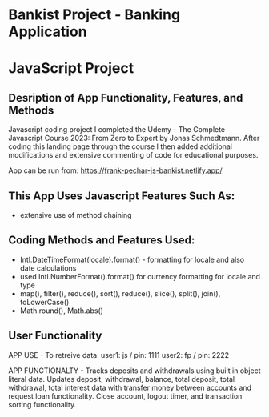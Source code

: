 # Bankist Project - Banking Application 
# JavaScript Project
## Desription of App Functionality, Features, and Methods

Javascript coding project I completed the Udemy - The Complete Javascript Course 2023: From Zero to Expert by Jonas Schmedtmann. After coding this landing page through the course I then added additional modifications and extensive commenting of code for educational purposes.

App can be run from: https://frank-pechar-js-bankist.netlify.app/

## This App Uses Javascript Features Such As:

- extensive use of method chaining 

## Coding Methods and Features Used:

- Intl.DateTimeFormat(locale).format() - formatting for locale and also date calculations
- used Intl.NumberFormat().format() for currency formatting for locale and type
- map(), filter(), reduce(), sort(), reduce(), slice(), split(), join(), toLowerCase()
- Math.round(), Math.abs()

## User Functionality

APP USE -
To retreive data:
user1: js / pin: 1111
user2: fp / pin: 2222

APP FUNCTIONALTY -
Tracks deposits and withdrawals using built in object literal data. Updates deposit, withdrawal, balance, total deposit, total withdrawal, total interest data with transfer money between accounts and request loan functionality. Close account, logout timer, and transaction sorting functionality.
